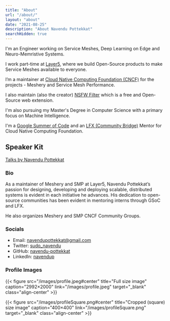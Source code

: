 ```yaml
---
title: "About"
url: "/about/"
layout: "about"
date: "2021-08-25"
description: "About Navendu Pottekkat"
searchHidden: true
---
```


I'm an Engineer working on Service Meshes, Deep Learning on Edge and Neuro-Memristive Systems.

I work part-time at [Layer5](https://layer5.io/), where we build Open-Source products to make Service Meshes available to everyone.

I’m a maintainer at [Cloud Native Computing Foundation (CNCF)](https://www.cncf.io/) for the projects - Meshery and Service Mesh Performance.

I also maintain (also the creator) [NSFW Filter](https://github.com/nsfw-filter/nsfw-filter) which is a free and Open-Source web extension.

I'm also pursuing my Master's Degree in Computer Science with a primary focus on Machine Intelligence.

I'm a [Google Summer of Code](https://summerofcode.withgoogle.com/projects/#6432043061215232) and an [LFX (Community Bridge)](https://mentorship.lfx.linuxfoundation.org/mentor/bc364b11-a4ab-4b18-b81e-e071bbcfb40c) Mentor for Cloud Native Computing Foundation.

## Speaker Kit

[Talks by Navendu Pottekkat](https://www.youtube.com/playlist?list=PLUVkO7d15olRgs1rU6scvszk0DB5HxKdu)

### Bio

As a maintainer of Meshery and SMP at Layer5, Navendu Pottekkat’s passion for designing, developing and deploying scalable, distributed systems is evident in each initiative he advances. His dedication to open-source communities has been evident in mentoring interns through GSoC and LFX. 

He also organizes Meshery and SMP CNCF Community Groups.

### Socials

* Email: [navendupottekkat@gmail.com](mailto:navendupottekkat@gmail.com)
* Twitter: [sudo_navendu](https://twitter.com/sudo_navendu)
* GitHub: [navendu-pottekkat](https://github.com/navendu-pottekkat)
* LinkedIn: [navendup](https://www.linkedin.com/in/navendup/)


### Profile Images

{{< figure src="/images/profile.jpeg#center" title="Full size image" caption="2992×2000" link="/images/profile.jpeg" target="_blank" class="align-center" >}}

{{< figure src="/images/profileSquare.png#center" title="Cropped (square) size image" caption="400×400" link="/images/profileSquare.png" target="_blank" class="align-center" >}}
